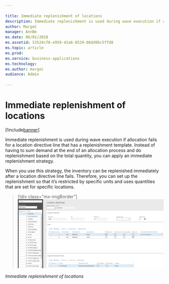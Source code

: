 ```yaml
---

title: Immediate replenishment of locations
description: Immediate replenishment is used during wave execution if allocation fails for a location directive line that has a replenishment template.
author: MargoC
manager: AnnBe
ms.date: 06/01/2018
ms.assetid: 53524cf8-e959-42a6-8529-06dd9bc5ffd8
ms.topic: article
ms.prod: 
ms.service: business-applications
ms.technology: 
ms.author: margoc
audience: Admin

---
```

#  Immediate replenishment of locations




[!include[banner](../../includes/banner.md)]

Immediate replenishment is used during wave execution if allocation fails for a
location directive line that has a replenishment template. Instead of having to
sum demand at the end of an allocation process and do replenishment based on the
total quantity, you can apply an immediate replenishment strategy.

When you use this strategy, the inventory can be replenished immediately after a
location directive line fails. Therefore, you can set up the replenishment so
that it’s restricted by specific units and uses quantities that are set for
specific locations.

> [!div class="mx-imgBorder"] 
> ![A screenshot demonstrating the immediate replenishment of locations](media/immediate-replenishment-locations-1.png "A screenshot demonstrating the immediate replenishment of locations")
<!-- FO_Immediate_replenishment_of_locations_A.png -->


*Immediate replenishment of locations*
